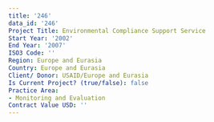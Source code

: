 ```yaml
---
title: '246'
data_id: '246'
Project Title: Environmental Compliance Support Service
Start Year: '2002'
End Year: '2007'
ISO3 Code: ''
Region: Europe and Eurasia
Country: Europe and Eurasia
Client/ Donor: USAID/Europe and Eurasia
Is Current Project? (true/false): false
Practice Area:
- Monitoring and Evaluation
Contract Value USD: ''
---
```


